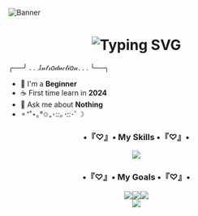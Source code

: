 ![Banner](https://github.com/Haihaay/Haihaay/blob/main/Tak%20berjudul264_20250118090541.)

<h1 align="center"><img src="https://readme-typing-svg.demolab.com?font=Caveat&size=30&letterSpacing=.4rem&duration=3000&pause=1000&center=true&width=435&lines=Hi+hi+cutie+%F0%9F%91%8B;Welcome+here+%E3%80%82%E3%80%82%E3%80%82%E3%80%82" alt="Typing SVG" /></h1>

╭──╯ . . .𝐼𝓃𝓉𝓇𝑜𝒹𝓊𝒸𝓉𝒾𝑜𝓃. . . ╰──╮
- 🌱 I'm a **Beginner**
- ☕ First time learn in **2024**
- 💬 Ask me about **Nothing**
- ⚬⁺˚⋆｡°✩₊･:*:｡･:*:･ﾟ☽


<p align="left">
</p>

<div>
<h3 align="center">•『♡』• My Skills •『♡』•</h3>

<p align="center">
  <a href="https://skillicons.dev">
    <img src="https://skillicons.dev/icons?i=html,css,js,figma,php,laravel,mysql,python" />
  </a>
</p>
</div>

<h3 align="center">•『♡』• My Goals •『♡』•</h3>

<div align="center"><a href="#"><img src="https://img.shields.io/badge/-Unreal%20Engine-313131?style=for-the-badge&logo=unreal-engine&logoColor=white"><img src="https://img.shields.io/badge/Unity-100000?style=for-the-badge&logo=unity&logoColor=white"><img src="https://img.shields.io/badge/C%2B%2B-00599C?style=for-the-badge&logo=c%2B%2B&logoColor=white"></div>

<div align="center"><a href="http://lynk.id/payme/haihaay"><img src="https://www.google.com/search?q=nvidia+rtx+5090+sticker&client=ms-android-oppo-rvo2&sca_esv=f4e0c78f7ab40c7f&udm=2&biw=360&bih=693&sxsrf=ADLYWIK5olTL1CN0SJfCJA2pz_RW1G0mcg%3A1737192575296&ei=f3SLZ8LbEeWRnesPj9-o0Ac&oq=nvidia+rtx+5090+sticker&gs_lp=EhJtb2JpbGUtZ3dzLXdpei1pbWciF252aWRpYSBydHggNTA5MCBzdGlja2VyMggQABiABBiiBDIIEAAYgAQYogQyCBAAGIAEGKIEMggQABiABBiiBDIIEAAYgAQYogRI1YQBUKQaWLR_cAF4AJABAJgBhgGgAfoLqgEEMi4xMrgBA8gBAPgBAfgBBZgCD6AC-wzCAgQQIxgnwgIFEAAYgATCAgQQABgewgIHECMYsAIYJ8ICBxAAGIAEGA3CAgYQABgNGB7CAgYQABgHGB7CAgQQIRgVmAMAiAYBkgcEMS4xNKAH0yw&sclient=mobile-gws-wiz-img#vhid=z8NW1RyWg40HDM&vssid=mosaic&ip=1"></a></div>